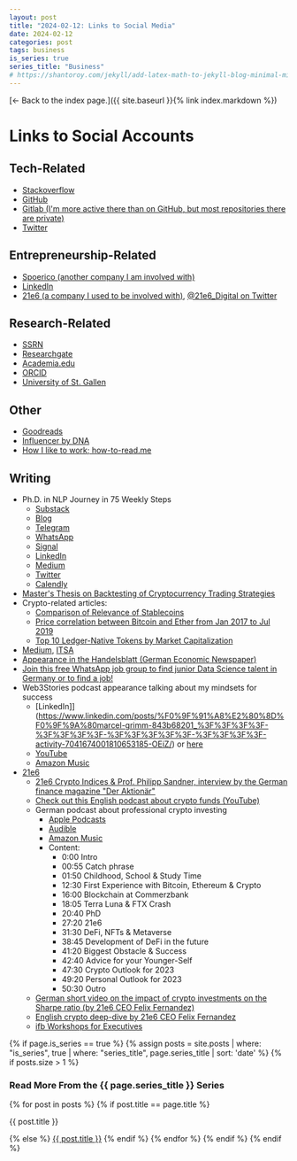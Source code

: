 ```yaml
---
layout: post
title: "2024-02-12: Links to Social Media"
date: 2024-02-12
categories: post
tags: business
is_series: true
series_title: "Business"
# https://shantoroy.com/jekyll/add-latex-math-to-jekyll-blog-minimal-mistakes/
---
```

<script type="text/javascript" async
    src="https://cdnjs.cloudflare.com/ajax/libs/mathjax/2.7.6/MathJax.js?config=TeX-MML-AM_CHTML">
</script>

<script type="text/x-mathjax-config">
    MathJax.Hub.Config({
        extensions: ["tex2jax.js"],
        jax: ["input/TeX", "output/HTML-CSS"],
        tex2jax: {
        inlineMath: [ ['$','$'], ["\\(","\\)"] ],
        displayMath: [ ['$$','$$'], ["\\[","\\]"] ],
        processEscapes: true
        },
        "HTML-CSS": { availableFonts: ["TeX"] }
    });
</script>

[← Back to the index page.]({{ site.baseurl }}{% link index.markdown %})

# Links to Social Accounts

## Tech-Related

* [Stackoverflow](https://stackoverflow.com/users/6057510/jan-sp%c3%b6rer)
* [GitHub](https://github.com/janspoerer)
* [Gitlab (I'm more active there than on GitHub, but most repositories there are private)](https://gitlab.com/janspoerer1)
* [Twitter](https://twitter.com/JanSpoerer)

## Entrepreneurship-Related

* [Spoerico (another company I am involved with)](https://spoerico.com/)
* [LinkedIn](https://www.linkedin.com/in/janspoerer/)
* [21e6 (a company I used to be involved with)](https://assets.21e6.io/), [@21e6_Digital on Twitter](https://twitter.com/21e6_Digital)

## Research-Related

* [SSRN](https://papers.ssrn.com/sol3/cf_dev/AbsByAuth.cfm?per_id=3917972)
* [Researchgate](https://www.researchgate.net/profile/Jan-Spoerer)
* [Academia.edu](https://independent.academia.edu/JSp%C3%B6rer)
* [ORCID](https://orcid.org/0000-0002-9473-5029)
* [University of St. Gallen](https://ics.unisg.ch/chair-ds-nlp-handschuh/)

## Other

* [Goodreads](https://www.goodreads.com/user/show/64425508-jan-sp-rer)
* [Influencer by DNA](https://philippsandner.medium.com/call-for-applications-for-influencer-by-dna-a-6-week-mentoring-program-to-become-influencer-and-11af32faaccc)
* [How I like to work; how-to-read.me](https://app.how-to-read.me/public/4ce1a4e0-0754-4658-aa11-11d5e83020c3)

## Writing

* Ph.D. in NLP Journey in 75 Weekly Steps
    * [Substack](https://nlpjourney.substack.com/)
    * [Blog](https://janspoerer.github.io/phdstudies/)
    * [Telegram](https://t.me/+gmkAaVlKPh4xZTky)
    * [WhatsApp](https://chat.whatsapp.com/F6901LMMJWIGlxrahkgBcq)
    * [Signal](https://signal.group/#CjQKIBRVuHKD-b_yhfeB3gnPU0G4HSA3tv1WmaA2PO___abEEhDqLwQXJZWJuwYamodAUqjN)
    * [LinkedIn](https://www.linkedin.com/in/janspoerer/)
    * [Medium](https://medium.com/@janspoerer/about)
    * [Twitter](https://twitter.com/JanSpoerer)
    * [Calendly](https://calendly.com/janspoerer/30m)
* [Master's Thesis on Backtesting of Cryptocurrency Trading Strategies](https://papers.ssrn.com/sol3/papers.cfm?abstract_id=3620154)
* Crypto-related articles:
    * [Comparison of Relevance of Stablecoins](https://medium.com/@mk.marcel.kaiser/tether-is-the-dominant-stablecoin-with-an-87-share-of-total-stablecoin-market-capitalization-772dc78b32a1)
    * [Price correlation between Bitcoin and Ether from Jan 2017 to Jul 2019](https://medium.com/@mk.marcel.kaiser/price-correlation-between-bitcoin-and-ether-from-jan-2017-to-jul-2019-59a0db26de6)
    * [Top 10 Ledger-Native Tokens by Market Capitalization](https://medium.com/@mk.marcel.kaiser/top-10-ledger-native-tokens-by-market-capitalization-21f40bae6257)
* [Medium](https://medium.com/@janspoerer/about), [ITSA](https://medium.com/@mk.marcel.kaiser/top-10-ledger-native-tokens-by-market-capitalization-21f40bae6257)
* [Appearance in the Handelsblatt (German Economic Newspaper)](https://www.handelsblatt.com/finanzen/maerkte/devisen-rohstoffe/bitcoin-und-co-wie-fondsprofis-mit-kryptowaehrungen-experimentieren/27805202.html)
* [Join this free WhatsApp job group to find junior Data Science talent in Germany or to find a job!](https://chat.whatsapp.com/JdDgM4yIexODMe4FkGJuLE)
* Web3Stories podcast appearance talking about my mindsets for success
    * [LinkedIn]](https://www.linkedin.com/posts/%F0%9F%91%A8%E2%80%8D%F0%9F%9A%80marcel-grimm-843b68201_%3F%3F%3F%3F-%3F%3F%3F%3F-%3F%3F%3F%3F%3F-%3F%3F%3F%3F-activity-7041674001810653185-OEiZ/) or [here](https://www.linkedin.com/posts/21e6-dlt_8-jan-sp%C3%B6rer-blockchain-life-story-commerzbank-activity-7044293139217473536-V13u)
    * [YouTube](https://www.youtube.com/watch?v=x5qkNojbZV4)
    * [Amazon Music](https://music.amazon.com/podcasts/ec613a79-9118-4759-a840-c5dcbca7ee8f/episodes/dc3a052a-e509-41d4-9222-927fc02d186f/web3stories---empower-and-inspire-beyond-the-block-8-jan-sp%C3%B6rer-blockchain-life-story-commerzbank-21e6-phd)
* [21e6](https://assets.21e6.io/)
    * [21e6 Crypto Indices & Prof. Philipp Sandner, interview by the German finance magazine "Der Aktionär"](https://youtu.be/lwIYYiQQFLQ?t=348)
	* [Check out this English podcast about crypto funds (YouTube)](https://www.youtube.com/watch?v=nl3XdpC4_fo)
	* German podcast about professional crypto investing
		* [Apple Podcasts](https://podcasts.apple.com/de/podcast/krypto-im-portfolio/id1638093768)
		* [Audible](https://www.audible.de/pd/Krypto-im-Portfolio-Podcast/B0B9GCK4GX)
        * [Amazon Music](https://music.amazon.com/podcasts/4f0d7798-7fc3-44fc-888f-62dc2ee904aa/episodes/2d4a00eb-1efa-42d9-8c84-275c3943faca/krypto-im-portfolio-krypto-fonds-mit-jan-sp%C3%B6rer-due-diligence-und-data-manager-bei-21e6-capital)
        * Content:
            * 0:00 Intro
            * 00:55 Catch phrase
            * 01:50 Childhood, School & Study Time
            * 12:30 First Experience with Bitcoin, Ethereum & Crypto
            * 16:00 Blockchain at Commerzbank
            * 18:05 Terra Luna & FTX Crash
            * 20:40 PhD
            * 27:20 21e6
            * 31:30 DeFi, NFTs & Metaverse
            * 38:45 Development of DeFi in the future
            * 41:20 Biggest Obstacle & Success
            * 42:40 Advice for your Younger-Self
            * 47:30 Crypto Outlook for 2023
            * 49:20 Personal Outlook for 2023
            * 50:30 Outro
	* [German short video on the impact of crypto investments on the Sharpe ratio (by 21e6 CEO Felix Fernandez)](https://www.youtube.com/watch?v=euyf8CKHEeg)
	* [English crypto deep-dive by 21e6 CEO Felix Fernandez](https://www.youtube.com/watch?v=BPT3FuO9VnQ)
	* [ifb Workshops for Executives](https://assets.21e6.io/blog/jan-sp%C3%B6rer-at-ifb-workshop-about-distributed-ledger-technologies)


{% if page.is_series == true %}
    {% assign posts = site.posts | where: "is_series", true | where: "series_title", page.series_title | sort: 'date' %}
    {% if posts.size > 1 %}
        
<h3 class="text-success p-3 pb-0">Read More From the {{ page.series_title }} Series</h3>
        {% for post in posts %}
                {% if post.title == page.title %}
<p class="nav-link bullet-pointer mb-0">{{ post.title }}</p>
                {% else %}
<a class="nav-link bullet-hash" href="{{ post.url }}">{{ post.title }}</a>
                {% endif %}
        {% endfor %}
    {% endif %}
{% endif %}